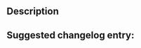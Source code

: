 ## Description

<!-- Include relevant issues or PRs here, describe what changed and why -->


## Suggested changelog entry:

<!-- Fill in the below block with the expected RestructuredText entry. Delete if no entry needed;
     but do not delete header or rst block if an entry is needed! Will be collected via a script. -->

```rst

```

<!-- If the upgrade guide needs updating, note that here too -->
